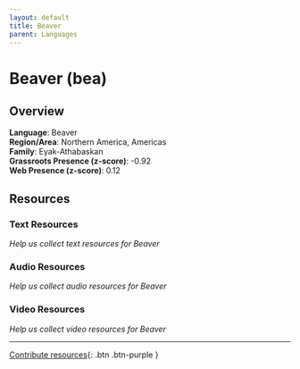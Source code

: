 ```yaml
---
layout: default
title: Beaver
parent: Languages
---
```


# Beaver (bea)

## Overview

**Language**: Beaver  
**Region/Area**: Northern America, Americas  
**Family**: Eyak-Athabaskan  
**Grassroots Presence (z-score)**: -0.92  
**Web Presence (z-score)**: 0.12  

## Resources

### Text Resources
*Help us collect text resources for Beaver*

### Audio Resources
*Help us collect audio resources for Beaver*

### Video Resources
*Help us collect video resources for Beaver*

---

[Contribute resources](https://forms.office.com/e/1SfLJx3u1r){: .btn .btn-purple }
